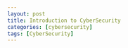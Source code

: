 ```yaml
---
layout: post
title: Introduction to CyberSecurity
categories: [cybersecurity]
tags: [CyberSecurity]
---
```


